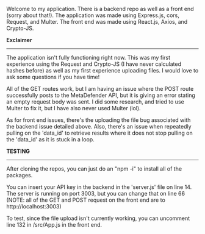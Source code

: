 Welcome to my application. There is a backend repo as well as a front end (sorry about that!). The application was made using Express.js, cors, Request, and Multer. The front end was made using React.js, Axios, and Crypto-JS.

**Exclaimer**
___________________________________________________________________________
The application isn't fully functioning right now. This was my first experience using the Request and Crypto-JS (I have never calculated hashes before) as well as my first experience uploading files. I would love to ask some questions if you have time!

All of the GET routes work, but I am having an issue where the POST route successfully posts to the MetaDefender API, but it is giving an error stating an empty request body was sent. I did some research, and tried to use Multer to fix it, but I have also never used Multer (lol).

As for front end issues, there's the uploading the file bug associated with the backend issue detailed above. Also, there's an issue when repeatedly pulling on the 'data_id' to retrieve results where it does not stop pulling on the 'data_id' as it is stuck in a loop.


**TESTING**
___________________________________________________________________________
After cloning the repos, you can just do an "npm -i" to install all of the packages.

You can insert your API key in the backend in the 'server.js' file on line 14. The server is running on port 3003, but you can change that on line 66 (NOTE: all of the GET and POST request on the front end are to http://localhost:3003)

To test, since the file upload isn't currently working, you can uncomment line 132 in /src/App.js in the front end.

